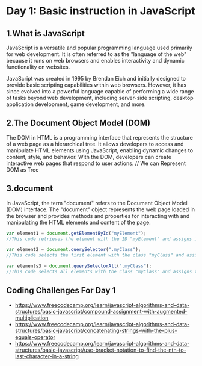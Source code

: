 # Day 1: Basic instruction in JavaScript
## 1.What is JavaScript 
JavaScript is a versatile and popular programming language used primarily for web development. It is often referred to as the "language of the web" because it runs on web browsers and enables interactivity and dynamic functionality on websites.

JavaScript was created in 1995 by Brendan Eich and initially designed to provide basic scripting capabilities within web browsers. However, it has since evolved into a powerful language capable of performing a wide range of tasks beyond web development, including server-side scripting, desktop application development, game development, and more.

## 2.The Document Object Model (DOM)
The DOM in HTML is a programming interface that represents the structure of a web page as a hierarchical tree. It allows developers to access and manipulate HTML elements using JavaScript, enabling dynamic changes to content, style, and behavior. With the DOM, developers can create interactive web pages that respond to user actions.
// We can Represent DOM as Tree

## 3.document

In JavaScript, the term "document" refers to the Document Object Model (DOM) interface. The "document" object represents the web page loaded in the browser and provides methods and properties for interacting with and manipulating the HTML elements and content of the page.

``` javascript
var element1 = document.getElementById("myElement");
//This code retrieves the element with the ID "myElement" and assigns it to the variable element1.

var element2 = document.querySelector(".myClass");
//This code selects the first element with the class "myClass" and assigns it to the variable element2.

var elements3 = document.querySelectorAll(".myClass");
//This code selects all elements with the class "myClass" and assigns them to the variable elements. The result is a NodeList, which is a collection of elements //that you can iterate over or perform operations on.
```
## Coding Challenges For Day 1
- https://www.freecodecamp.org/learn/javascript-algorithms-and-data-structures/basic-javascript/compound-assignment-with-augmented-multiplication
- https://www.freecodecamp.org/learn/javascript-algorithms-and-data-structures/basic-javascript/concatenating-strings-with-the-plus-equals-operator
- https://www.freecodecamp.org/learn/javascript-algorithms-and-data-structures/basic-javascript/use-bracket-notation-to-find-the-nth-to-last-character-in-a-string

